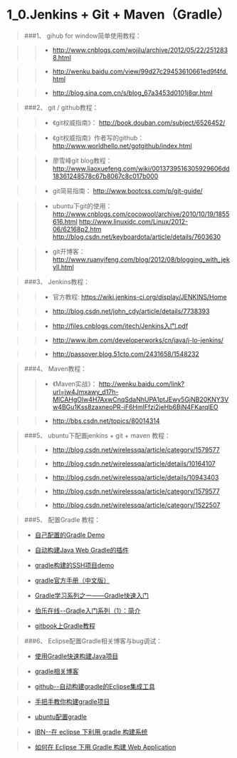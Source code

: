1_0.Jenkins + Git + Maven（Gradle）
==================


>###1、 gihub for window简单使用教程：

>>* http://www.cnblogs.com/wojilu/archive/2012/05/22/2512838.html

>>* http://wenku.baidu.com/view/99d27c29453610661ed9f4fd.html

>>* http://blog.sina.com.cn/s/blog_67a3453d0101j8qr.html

>###2、 git / github教程：

>>* 《git权威指南》：                   http://book.douban.com/subject/6526452/

>>* 《git权威指南》作者写的github：     http://www.worldhello.net/gotgithub/index.html

>>*  廖雪峰git blog教程：       http://www.liaoxuefeng.com/wiki/0013739516305929606dd18361248578c67b8067c8c017b000

>>*  git简易指南：              http://www.bootcss.com/p/git-guide/

>>*  ubuntu下git的使用：        http://www.cnblogs.com/cocowool/archive/2010/10/19/1855616.html
http://www.linuxidc.com/Linux/2012-06/62168p2.htm
http://blog.csdn.net/keyboardota/article/details/7603630

>>*  git开博客：              http://www.ruanyifeng.com/blog/2012/08/blogging_with_jekyll.html   


>###3、 Jenkins教程：

>>*  官方教程:  https://wiki.jenkins-ci.org/display/JENKINS/Home

>>*  http://blog.csdn.net/john_cdy/article/details/7738393

>>*  http://files.cnblogs.com/itech/Jenkins入门.pdf

>>*  http://www.ibm.com/developerworks/cn/java/j-lo-jenkins/

>>*  http://passover.blog.51cto.com/2431658/1548232


>###4、 Maven教程：
>>*  《Maven实战》：    http://wenku.baidu.com/link?url=jw4Jmxawy_d17h-MlCAHgOlw4H7AxwCnqSdaNhUPA1ptJEwy5GjNB20KNY3Vw4BGu1Kss8zaxneoPR-iF6HmlFfzi2jeHb6BjN4FKarqlEO

>>*  http://bbs.csdn.net/topics/80014314


>###5、 ubuntu下配置jenkins + git + maven 教程：
>>*  http://blog.csdn.net/wirelessqa/article/category/1579577

>>*  http://blog.csdn.net/wirelessqa/article/details/10164107

>>*  http://blog.csdn.net/wirelessqa/article/details/10943403

>>*  http://blog.csdn.net/wirelessqa/article/category/1579577

>>*  http://blog.csdn.net/wirelessqa/article/category/1522507
    
>###5、 配置Gradle 教程：

>* [自己配置的Gradle Demo](https://github.com/JamesonHuang/Graduation-Project/blob/master/%E6%8A%80%E6%9C%AF%E9%9A%BE%E7%82%B9%E8%A7%A3%E5%86%B3%E6%96%B9%E6%A1%88/1_0.jenkins%2Bgit%2Bmaven%EF%BC%88Gradle%EF%BC%89/gradle/backup/gradle_demo_backup.tar.gz)

>* [自动构建Java Web Gradle的插件](https://github.com/JamesonHuang/Graduation-Project/tree/master/%E6%8A%80%E6%9C%AF%E9%9A%BE%E7%82%B9%E8%A7%A3%E5%86%B3%E6%96%B9%E6%A1%88/1_0.jenkins%2Bgit%2Bmaven%EF%BC%88Gradle%EF%BC%89/gradle/template_plugin)

>* [gradle构建的SSH项目demo](https://github.com/JamesonHuang/Graduation-Project/tree/master/%E6%8A%80%E6%9C%AF%E9%9A%BE%E7%82%B9%E8%A7%A3%E5%86%B3%E6%96%B9%E6%A1%88/1_0.jenkins%2Bgit%2Bmaven%EF%BC%88Gradle%EF%BC%89/gradle/example)

>* [gradle官方手册（中文版）](https://github.com/JamesonHuang/Graduation-Project/tree/master/%E6%8A%80%E6%9C%AF%E9%9A%BE%E7%82%B9%E8%A7%A3%E5%86%B3%E6%96%B9%E6%A1%88/1_0.jenkins%2Bgit%2Bmaven%EF%BC%88Gradle%EF%BC%89/gradle/gradle%E5%AE%98%E6%96%B9%E6%89%8B%E5%86%8C%EF%BC%88%E4%B8%AD%E6%96%87%E7%89%88%EF%BC%89)

>* [Gradle学习系列之一——Gradle快速入门](http://www.cnblogs.com/CloudTeng/p/3417762.html)

>* [伯乐在线--Gradle入门系列（1）：简介](http://blog.jobbole.com/71999/)

>* [gitbook上Gradle教程](http://dongchuan.gitbooks.io/gradle-user-guide-/)

>###6、 Eclipse配置Gradle相关博客与bug调试：

>* [使用Gradle快速构建Java项目](http://blog.csdn.net/limingjian/article/details/16827107)

>* [gradle相关博客](https://leiqing.net/?tag=gradle)

>* [github--自动构建gradle的Eclipse集成工具](https://github.com/spring-projects/eclipse-integration-gradle/blob/master/README.md)

>* [手把手教你构建gradle项目](http://www.cnblogs.com/yican/p/3764361.html)

>* [ubuntu配置gradle](http://www.javalinux.me/archives/702.html)

>* [IBN--在 eclipse 下利用 gradle 构建系统](http://www.ibm.com/developerworks/cn/opensource/os-cn-gradle/)

>* [如何在 Eclipse 下用 Gradle 构建 Web Application](http://my.oschina.net/u/568626/blog/162699)



